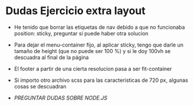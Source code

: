 # Dudas Ejercicio extra layout

- He tenido que borrar las etiquetas de nav debido a que no funcionaba position: sticky, preguntar si puede haber otra solucion
- Para dejar el menu-container fijo, al aplicar sticky, tengo que darle un tamaño de height (que no puede ser 100 %) y si le doy 100vh se descuadra al final de la página
- El footer a partir de una cierta resolucion pasa a ser fit-container
- Si importo otro archivo scss para las caracteristicas de 720 px, algunas cosas se descuadran
  
- *PREGUNTAR DUDAS SOBRE NODE.JS*